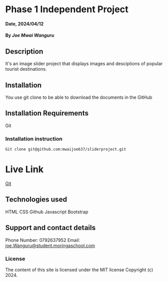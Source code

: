 # Phase 1 Independent Project


#### Date, 2024/04/12

#### By *Joe Mwai Wanguru*

## Description
It's an image slider project that displays images and desciptions of popular tourist destinations.

## Installation
You use git clone to be able to download the documents in the GitHub

## Installation Requirements
Git

### Installation instruction
```
Git clone git@github.com:mwaijoe637/sliderproject.git

```

# Live Link
[Git](https://tiny-kelpie-e759a4.netlify.app/)

## Technologies used
HTML
CSS
Github
Javascript
Bootstrap

## Support and contact details
Phone Number: 0792637952
Email: joe.Wanguru@student.moringaschool.com

### License
The content of this site is licensed under the MIT license
Copyright (c) 2024.